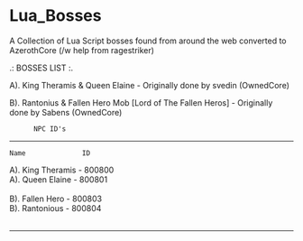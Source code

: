 # Lua_Bosses
A Collection of Lua Script bosses found from around the web converted to AzerothCore (/w help from ragestriker)


.: BOSSES LIST :.

A). King Theramis & Queen Elaine - Originally done by svedin (OwnedCore)

B). Rantonius & Fallen Hero Mob [Lord of The Fallen Heros] - Originally done by Sabens (OwnedCore) 








          NPC ID's
************************************
    Name              ID

A). King Theramis - 800800<br>
A). Queen Elaine - 800801<br>
<br>
B). Fallen Hero - 800803<br>
B). Rantonious - 800804<br>
<br>
************************************
